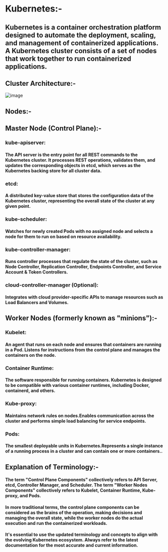 # Kubernetes:-

## Kubernetes is a container orchestration platform designed to automate the deployment, scaling, and management of containerized applications. A Kubernetes cluster consists of a set of nodes that work together to run containerized applications.
## Cluster Architecture:-
![image](https://github.com/Loki-1/Kubernetes/assets/134843197/69b5e016-0048-4fb4-8197-c079cfe1ed67)

## Nodes:-

## Master Node (Control Plane):-

### kube-apiserver:
#### The API server is the entry point for all REST commands to the Kubernetes cluster. It processes REST operations, validates them, and updates the corresponding objects in etcd, which serves as the Kubernetes backing store for all cluster data.
### etcd: 
#### A distributed key-value store that stores the configuration data of the Kubernetes cluster, representing the overall state of the cluster at any given point.
### kube-scheduler: 
#### Watches for newly created Pods with no assigned node and selects a node for them to run on based on resource availability.
### kube-controller-manager:
#### Runs controller processes that regulate the state of the cluster, such as Node Controller, Replication Controller, Endpoints Controller, and Service Account & Token Controllers.
### cloud-controller-manager (Optional): 
#### Integrates with cloud provider-specific APIs to manage resources such as Load Balancers and Volumes.

## Worker Nodes (formerly known as "minions"):-

### Kubelet:
#### An agent that runs on each node and ensures that containers are running in a Pod. Listens for instructions from the control plane and manages the containers on the node.
### Container Runtime:
#### The software responsible for running containers. Kubernetes is designed to be compatible with various container runtimes, including Docker, containerd, and others.
### Kube-proxy:
#### Maintains network rules on nodes.Enables communication across the cluster and performs simple load balancing for service endpoints.
### Pods:
#### The smallest deployable units in Kubernetes.Represents a single instance of a running process in a cluster and can contain one or more containers..

## Explanation of Terminology:-
#### The term "Control Plane Components" collectively refers to API Server, etcd, Controller Manager, and Scheduler. The term "Worker Nodes Components" collectively refers to Kubelet, Container Runtime, Kube-proxy, and Pods.
#### In more traditional terms, the control plane components can be considered as the brains of the operation, making decisions and managing the overall state, while the worker nodes do the actual execution and run the containerized workloads.
#### It's essential to use the updated terminology and concepts to align with the evolving Kubernetes ecosystem. Always refer to the latest documentation for the most accurate and current information.

